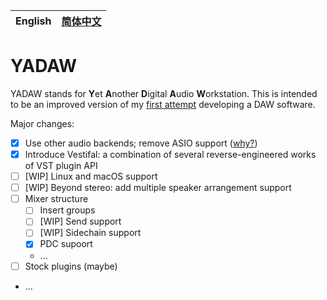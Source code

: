| English | [简体中文](./README-zh.md) |
| ------- | -------------------------- |

# YADAW

YADAW stands for **Y**et **A**nother **D**igital **A**udio **W**orkstation. This is intended to be an improved version of my [first attempt](https://github.com/xris1658/musec-legacy) developing a DAW software.

Major changes:
- [x] Use other audio backends; remove ASIO support ([why?](https://github.com/xris1658/musec-legacy/issues/7))
- [x] Introduce Vestifal: a combination of several reverse-engineered works of VST plugin API
- [ ] [WIP] Linux and macOS support
- [ ] [WIP] Beyond stereo: add multiple speaker arrangement support
- [ ] Mixer structure
  - [ ] Insert groups
  - [ ] [WIP] Send support
  - [ ] [WIP] Sidechain support
  - [x] PDC supoort
  - ...
- [ ] Stock plugins (maybe)
- ...